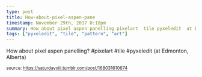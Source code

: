 ```yaml
---
type: post
title: How-about-pixel-aspen-pane
timestamp: November 29th, 2017 8:18pm
summary: How about pixel aspen panelling pixelart  tile pyxeledit  at Edmonton Albertap 
tags: ["pyxeledit", "tile", "pattern", "art"]
---
```

<a href="https://www.instagram.com/p/BcGpv-inPfr/ "></a>
                                                                                          <div class="caption">
How about pixel aspen panelling? #pixelart  #tile #pyxeledit  (at Edmonton, Alberta)
 
                                    
                
                
                
                
                                
<small>source: https://saturdayxiii.tumblr.com/post/168031610674</small>